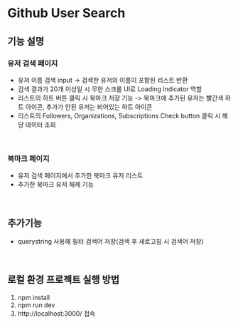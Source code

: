 # Github User Search

## 기능 설명

### 유저 검색 페이지

- 유저 이름 검색 input → 검색한 유저의 이름이 포함된 리스트 반환
- 검색 결과가 20개 이상일 시 무한 스크롤 UI로 Loading Indicator 역할
- 리스트의 하트 버튼 클릭 시 북마크 저장 기능 -> 북마크에 추가된 유저는 빨간색 하트 아이콘, 추가가 안된 유저는 비어있는 하트 아이콘
- 리스트의 Followers, Organizations, Subscriptions Check button 클릭 시 해당 데이터 조회

<br />

### 북마크 페이지

- 유저 검색 페이지에서 추가한 북마크 유저 리스트
- 추가한 북마크 유저 해제 기능

<br />

## 추가기능

- querystring 사용해 필터 검색어 저장(검색 후 새로고침 시 검색어 저장)

<br />

## 로컬 환경 프로젝트 실행 방법

1. npm install
2. npm run dev
3. http://localhost:3000/ 접속
